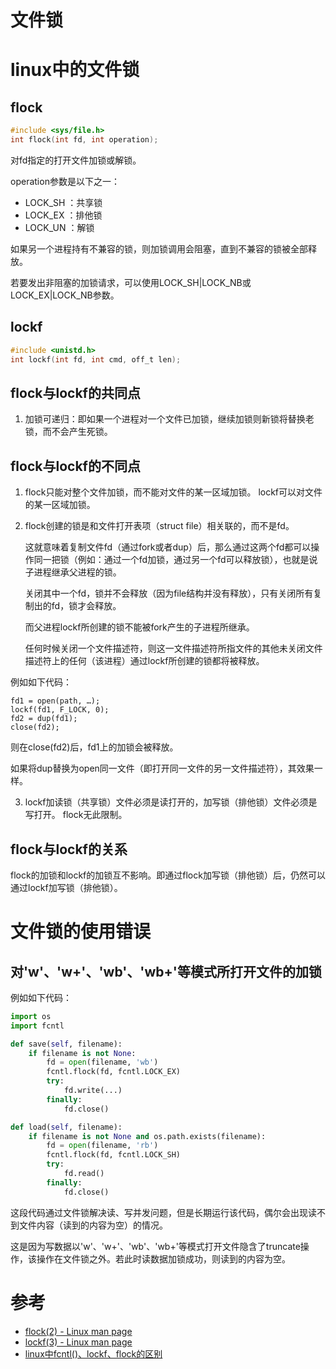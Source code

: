 文件锁
======

# linux中的文件锁
## flock
```C
#include <sys/file.h>
int flock(int fd, int operation);
```

对fd指定的打开文件加锁或解锁。

operation参数是以下之一：
 - LOCK_SH ：共享锁
 - LOCK_EX ：排他锁
 - LOCK_UN ：解锁

如果另一个进程持有不兼容的锁，则加锁调用会阻塞，直到不兼容的锁被全部释放。

若要发出非阻塞的加锁请求，可以使用LOCK_SH|LOCK_NB或LOCK_EX|LOCK_NB参数。


## lockf
```C
#include <unistd.h>
int lockf(int fd, int cmd, off_t len);
```

## flock与lockf的共同点
1.  加锁可递归：即如果一个进程对一个文件已加锁，继续加锁则新锁将替换老锁，而不会产生死锁。

## flock与lockf的不同点

1.  flock只能对整个文件加锁，而不能对文件的某一区域加锁。
    lockf可以对文件的某一区域加锁。

2.  flock创建的锁是和文件打开表项（struct file）相关联的，而不是fd。

    这就意味着复制文件fd（通过fork或者dup）后，那么通过这两个fd都可以操作同一把锁（例如：通过一个fd加锁，通过另一个fd可以释放锁），也就是说子进程继承父进程的锁。

    关闭其中一个fd，锁并不会释放（因为file结构并没有释放），只有关闭所有复制出的fd，锁才会释放。

    而父进程lockf所创建的锁不能被fork产生的子进程所继承。

    任何时候关闭一个文件描述符，则这一文件描述符所指文件的其他未关闭文件描述符上的任何（该进程）通过lockf所创建的锁都将被释放。

例如如下代码：
```
fd1 = open(path, …);
lockf(fd1, F_LOCK, 0);
fd2 = dup(fd1);
close(fd2);
```

则在close(fd2)后，fd1上的加锁会被释放。

如果将dup替换为open同一文件（即打开同一文件的另一文件描述符），其效果一样。

3.  lockf加读锁（共享锁）文件必须是读打开的，加写锁（排他锁）文件必须是写打开。
    flock无此限制。

## flock与lockf的关系
flock的加锁和lockf的加锁互不影响。即通过flock加写锁（排他锁）后，仍然可以通过lockf加写锁（排他锁）。

# 文件锁的使用错误
## 对'w'、'w+'、'wb'、'wb+'等模式所打开文件的加锁
例如如下代码：
```python
import os
import fcntl

def save(self, filename):
    if filename is not None:
        fd = open(filename, 'wb')
        fcntl.flock(fd, fcntl.LOCK_EX)
        try:
            fd.write(...)
        finally:
            fd.close()

def load(self, filename):
    if filename is not None and os.path.exists(filename):
        fd = open(filename, 'rb')
        fcntl.flock(fd, fcntl.LOCK_SH)
        try:
            fd.read()
        finally:
            fd.close()
```

这段代码通过文件锁解决读、写并发问题，但是长期运行该代码，偶尔会出现读不到文件内容（读到的内容为空）的情况。

这是因为写数据以'w'、'w+'、'wb'、'wb+'等模式打开文件隐含了truncate操作，该操作在文件锁之外。若此时读数据加锁成功，则读到的内容为空。

# 参考
 * [flock(2) - Linux man page](https://linux.die.net/man/2/flock)
 * [lockf(3) - Linux man page](https://linux.die.net/man/3/lockf)
 * [linux中fcntl()、lockf、flock的区别](http://blog.chinaunix.net/uid-28541347-id-5678998.html)
